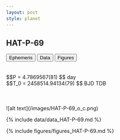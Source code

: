 ```yaml
---
layout: post
style: planet
---
```

<script src="../js/planets.js"></script>

## HAT-P-69

<!-- Tab links -->
<div class="tab">
<button class="tablinks" onclick="openCity(event, 'Ephemeris')">Ephemeris</button>
<button class="tablinks" onclick="openCity(event, 'Data')">Data</button>
<button class="tablinks" onclick="openCity(event, 'Figures')">Figures</button>
</div>

<!-- Tab content -->
<div id="Ephemeris" class="tabcontent" markdown="1">
<br/><br/>
$$P = 4.7869567(81) $$ day <br/>
$$T_0 = 2458514.94134(79) $$ BJD TDB
<br/><br/>
<br/><br/>
![alt text](/images/HAT-P-69_o_c.png)
</div>


<div id="Data" class="tabcontent" markdown="1">

{% include data/data_HAT-P-69.md %}

</div>

<div id="Figures" class="tabcontent" markdown="1">
{% include figures/figures_HAT-P-69.md %}
</div>


<script src="../js/tabs.js"></script>


